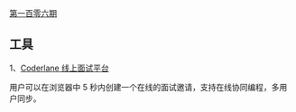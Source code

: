 [第一百零六期](https://github.com/ruanyf/weekly/blob/master/docs/issue-106.md)

## 工具

1、[Coderlane 线上面试平台](https://coderlane.net/)

用户可以在浏览器中 5 秒内创建一个在线的面试邀请，支持在线协同编程，多用户同步。

